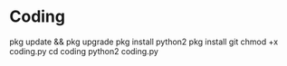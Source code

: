 # Coding
pkg update && pkg upgrade
pkg install python2
pkg install git
chmod +x coding.py
cd coding
python2 coding.py
